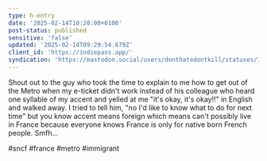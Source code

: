 ```yaml
---
type: h-entry
date: '2025-02-14T10:28:00+0100'
post-status: published
sensitive: 'false'
updated: '2025-02-14T09:29:54.679Z'
client_id: 'https://indiepass.app/'
syndication: 'https://mastodon.social/users/donthatedontkill/statuses/114001535448849360'
---
```

Shout out to the guy who took the time to explain to me how to get out of the Metro when my e-ticket didn't work instead of his colleague who heard one syllable of my accent and yelled at me "it's okay, it's okay!!" in English and walked away. I tried to tell him, "no I'd like to know what to do for next time" but you know accent means foreign which means can't possibly live in France because everyone knows France is only for native born French people. Smfh...

#sncf #france #metro #immigrant

